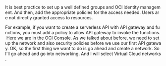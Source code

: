It is best practice to set up a well defined groups and OCI identity management. And then, add the appropriate policies for the access needed. Users are not directly granted access to resources.

For example, if you want to create a serverless API with API gateway and functions, you must add a policy to allow API gateway to invoke the functions. Here we are in the OCI Console. As we talked about before, we need to set up the network and also security policies before we use our first API gateway. OK, so the first thing we want to do is go ahead and create a network. So I'll go ahead and go into networking. And I will select Virtual Cloud networks.

